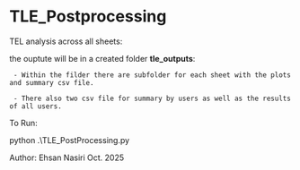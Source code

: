 # TLE_Postprocessing


TEL analysis across all sheets:

the ouptute will be in a created folder **tle_outputs**:

     - Within the filder there are subfolder for each sheet with the plots and summary csv file.

     - There also two csv file for summary by users as well as the results of all users.
     

To Run:

python .\TLE_PostProcessing.py


Author: Ehsan Nasiri
Oct. 2025
